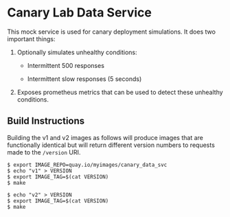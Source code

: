 # Canary Lab Data Service

This mock service is used for canary deployment simulations.  It does two important things:

1. Optionally simulates unhealthy conditions:

    * Intermittent 500 responses

    * Intermittent slow responses (5 seconds)

2. Exposes prometheus metrics that can be used to detect these unhealthy conditions.

## Build Instructions

Building the v1 and v2 images as follows will produce images that are functionally identical but will return different version numbers to requests made to the `/version` URI.

    $ export IMAGE_REPO=quay.io/myimages/canary_data_svc
    $ echo "v1" > VERSION
    $ export IMAGE_TAG=$(cat VERSION)
    $ make

    $ echo "v2" > VERSION
    $ export IMAGE_TAG=$(cat VERSION)
    $ make

